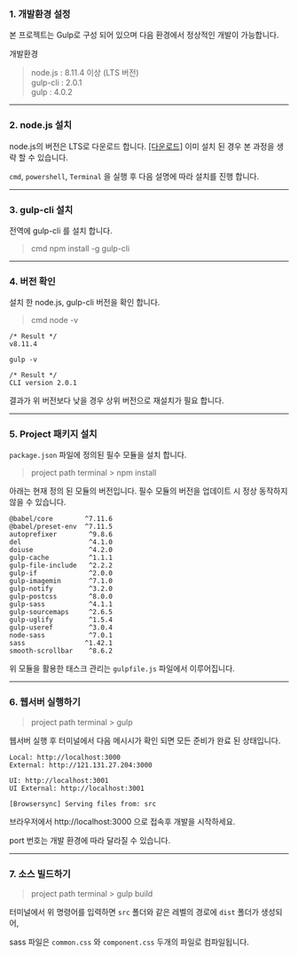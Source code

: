 ### 1. 개발환경 설정

본 프로젝트는 Gulp로 구성 되어 있으며 다음 환경에서 정상적인 개발이 가능합니다.

개발환경
> node.js : 8.11.4 이상 (LTS 버전)<br>
> gulp-cli : 2.0.1<br>
> gulp : 4.0.2

* * *

### 2. node.js 설치

node.js의 버전은 LTS로 다운로드 합니다. [[다운로드]](https://nodejs.org/ko/)
이미 설치 된 경우 본 과정을 생략 할 수 있습니다.

`cmd`, `powershell`, `Terminal` 을 실행 후 다음 설명에 따라 설치를 진행 합니다.

* * *

### 3. gulp-cli 설치

전역에 gulp-cli 를 설치 합니다.

> cmd
    npm install -g gulp-cli

* * *

### 4. 버전 확인

설치 한 node.js, gulp-cli 버전을 확인 합니다.

> cmd
    node -v

    /* Result */
    v8.11.4

    gulp -v

    /* Result */
    CLI version 2.0.1

결과가 위 버전보다 낮을 경우 상위 버전으로 재설치가 필요 합니다.

* * *

### 5. Project 패키지 설치

`package.json` 파일에 정의된 필수 모듈을 설치 합니다.

> project path terminal > npm install


아래는 현재 정의 된 모듈의 버전입니다. 필수 모듈의 버전을 업데이트 시 정상 동작하지 않을 수 있습니다.

    @babel/core        ^7.11.6
    @babel/preset-env  ^7.11.5
    autoprefixer        ^9.8.6
    del                 ^4.1.0
    doiuse              ^4.2.0
    gulp-cache          ^1.1.1
    gulp-file-include   ^2.2.2
    gulp-if             ^2.0.0
    gulp-imagemin       ^7.1.0
    gulp-notify         ^3.2.0
    gulp-postcss        ^8.0.0
    gulp-sass           ^4.1.1
    gulp-sourcemaps     ^2.6.5
    gulp-uglify         ^1.5.4
    gulp-useref         ^3.0.4
    node-sass           ^7.0.1
    sass               ^1.42.1
    smooth-scrollbar    ^8.6.2

위 모듈을 활용한 태스크 관리는 `gulpfile.js` 파일에서 이루어집니다.

* * *

### 6. 웹서버 실행하기

> project path terminal > gulp


웹서버 실행 후 터미널에서 다음 메시시가 확인 되면 모든 준비가 완료 된 상태입니다.

    Local: http://localhost:3000
    External: http://121.131.27.204:3000

    UI: http://localhost:3001
    UI External: http://localhost:3001

    [Browsersync] Serving files from: src

브라우저에서 http://localhost:3000 으로 접속후 개발을 시작하세요.

port 번호는 개발 환경에 따라 달라질 수 있습니다.

* * *

### 7. 소스 빌드하기

> project path terminal > gulp build

터미널에서 위 명령어를 입력하면 `src` 폴더와 같은 레벨의 경로에 `dist` 폴더가 생성되어,

sass 파일은 `common.css` 와 `component.css` 두개의 파일로 컴파일됩니다.